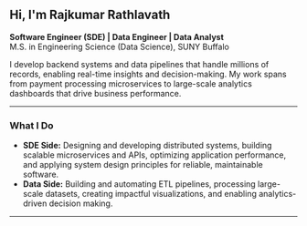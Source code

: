 ##  Hi, I'm Rajkumar Rathlavath
**Software Engineer (SDE) | Data Engineer | Data Analyst**  
M.S. in Engineering Science (Data Science), SUNY Buffalo  

I develop backend systems and data pipelines that handle millions of records, enabling real-time insights and decision-making. My work spans from payment processing microservices to large-scale analytics dashboards that drive business performance.

---

###  What I Do
- **SDE Side:** Designing and developing distributed systems, building scalable microservices and APIs, optimizing application performance, and applying system design principles for reliable, maintainable software.
- **Data Side:** Building and automating ETL pipelines, processing large-scale datasets, creating impactful visualizations, and enabling analytics-driven decision making.

---


